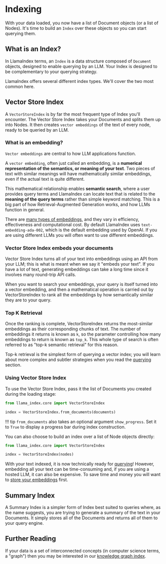 # Indexing

With your data loaded, you now have a list of Document objects (or a list of Nodes). It's time to build an `Index` over these objects so you can start querying them.

## What is an Index?

In LlamaIndex terms, an `Index` is a data structure composed of `Document` objects, designed to enable querying by an LLM. Your Index is designed to be complementary to your querying strategy.

LlamaIndex offers several different index types. We'll cover the two most common here.

## Vector Store Index

A `VectorStoreIndex` is by far the most frequent type of Index you'll encounter. The Vector Store Index takes your Documents and splits them up into Nodes. It then creates `vector embeddings` of the text of every node, ready to be queried by an LLM.

### What is an embedding?

`Vector embeddings` are central to how LLM applications function.

A `vector embedding`, often just called an embedding, is a **numerical representation of the semantics, or meaning of your text**. Two pieces of text with similar meanings will have mathematically similar embeddings, even if the actual text is quite different.

This mathematical relationship enables **semantic search**, where a user provides query terms and LlamaIndex can locate text that is related to the **meaning of the query terms** rather than simple keyword matching. This is a big part of how Retrieval-Augmented Generation works, and how LLMs function in general.

There are [many types of embeddings](../../module_guides/models/embeddings.md), and they vary in efficiency, effectiveness and computational cost. By default LlamaIndex uses `text-embedding-ada-002`, which is the default embedding used by OpenAI. If you are using different LLMs you will often want to use different embeddings.

### Vector Store Index embeds your documents

Vector Store Index turns all of your text into embeddings using an API from your LLM; this is what is meant when we say it "embeds your text". If you have a lot of text, generating embeddings can take a long time since it involves many round-trip API calls.

When you want to search your embeddings, your query is itself turned into a vector embedding, and then a mathematical operation is carried out by VectorStoreIndex to rank all the embeddings by how semantically similar they are to your query.

### Top K Retrieval

Once the ranking is complete, VectorStoreIndex returns the most-similar embeddings as their corresponding chunks of text. The number of embeddings it returns is known as `k`, so the parameter controlling how many embeddings to return is known as `top_k`. This whole type of search is often referred to as "top-k semantic retrieval" for this reason.

Top-k retrieval is the simplest form of querying a vector index; you will learn about more complex and subtler strategies when you read the [querying](../querying/querying.md) section.

### Using Vector Store Index

To use the Vector Store Index, pass it the list of Documents you created during the loading stage:

```python
from llama_index.core import VectorStoreIndex

index = VectorStoreIndex.from_documents(documents)
```

!!! tip
    `from_documents` also takes an optional argument `show_progress`. Set it to `True` to display a progress bar during index construction.

You can also choose to build an index over a list of Node objects directly:

```python
from llama_index.core import VectorStoreIndex

index = VectorStoreIndex(nodes)
```

With your text indexed, it is now technically ready for [querying](../querying/querying.md)! However, embedding all your text can be time-consuming and, if you are using a hosted LLM, it can also be expensive. To save time and money you will want to [store your embeddings](../storing/storing.md) first.

## Summary Index

A Summary Index is a simpler form of Index best suited to queries where, as the name suggests, you are trying to generate a summary of the text in your Documents. It simply stores all of the Documents and returns all of them to your query engine.

## Further Reading

If your data is a set of interconnected concepts (in computer science terms, a "graph") then you may be interested in our [knowledge graph index](../../examples/index_structs/knowledge_graph/KnowledgeGraphDemo.ipynb).
